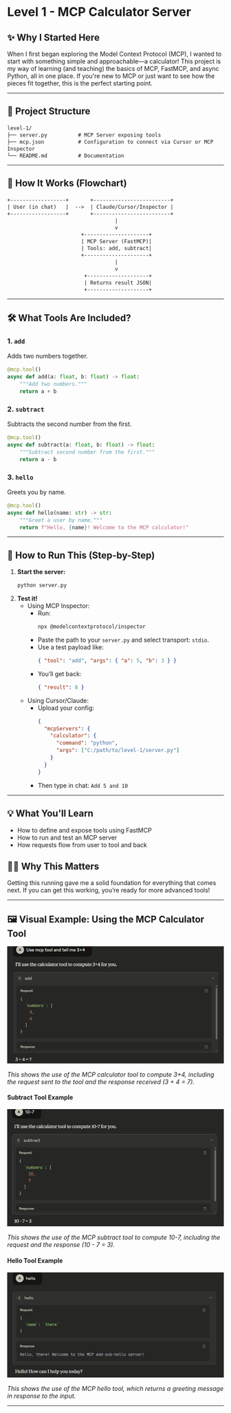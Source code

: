 # Level 1 - MCP Calculator Server

## ✨ Why I Started Here

When I first began exploring the Model Context Protocol (MCP), I wanted to start with something simple and approachable—a calculator! This project is my way of learning (and teaching) the basics of MCP, FastMCP, and async Python, all in one place. If you're new to MCP or just want to see how the pieces fit together, this is the perfect starting point.

---

## 📆 Project Structure

```text
level-1/
├── server.py          # MCP Server exposing tools
├── mcp.json           # Configuration to connect via Cursor or MCP Inspector
└── README.md          # Documentation
```

---

## 🔄 How It Works (Flowchart)

```text
+------------------+       +-------------------------+
| User (in chat)   |  -->  | Claude/Cursor/Inspector |
+------------------+       +-------------------------+
                                   |
                                   v
                        +---------------------+
                        | MCP Server (FastMCP)|
                        | Tools: add, subtract|
                        +---------------------+
                                   |
                                   v
                         +--------------------+
                         | Returns result JSON|
                         +--------------------+
```

---

## 🛠️ What Tools Are Included?

### 1. `add`
Adds two numbers together.

```python
@mcp.tool()
async def add(a: float, b: float) -> float:
    """Add two numbers."""
    return a + b
```

### 2. `subtract`
Subtracts the second number from the first.

```python
@mcp.tool()
async def subtract(a: float, b: float) -> float:
    """Subtract second number from the first."""
    return a - b
```

### 3. `hello`
Greets you by name.

```python
@mcp.tool()
async def hello(name: str) -> str:
    """Greet a user by name."""
    return f"Hello, {name}! Welcome to the MCP calculator!"
```

---

## 🚀 How to Run This (Step-by-Step)

1. **Start the server:**
   ```bash
   python server.py
   ```
2. **Test it!**
   - Using MCP Inspector:
     - Run:
       ```bash
       npx @modelcontextprotocol/inspector
       ```
     - Paste the path to your `server.py` and select transport: `stdio`.
     - Use a test payload like:
       ```json
       { "tool": "add", "args": { "a": 5, "b": 3 } }
       ```
     - You’ll get back:
       ```json
       { "result": 8 }
       ```
   - Using Cursor/Claude:
     - Upload your config:
       ```json
       {
         "mcpServers": {
           "calculator": {
             "command": "python",
             "args": ["C:/path/to/level-1/server.py"]
           }
         }
       }
       ```
     - Then type in chat: `Add 5 and 10`

---

## 💡 What You'll Learn
- How to define and expose tools using FastMCP
- How to run and test an MCP server
- How requests flow from user to tool and back

## 🧑‍💻 Why This Matters
Getting this running gave me a solid foundation for everything that comes next. If you can get this working, you’re ready for more advanced tools!

---

## 🖼️ Visual Example: Using the MCP Calculator Tool

![MCP Calculator Example](../Images/Screenshot%202025-07-09%20201953.png)

*This shows the use of the MCP calculator tool to compute 3+4, including the request sent to the tool and the response received (3 + 4 = 7).* 

#### Subtract Tool Example

![MCP Subtract Example](../Images/Screenshot%202025-07-09%20202324.png)

*This shows the use of the MCP subtract tool to compute 10-7, including the request and the response (10 - 7 = 3).* 

#### Hello Tool Example

![MCP Hello Example](../Images/Screenshot%202025-07-09%20202419.png)

*This shows the use of the MCP hello tool, which returns a greeting message in response to the input.*

---
